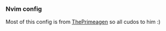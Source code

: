 ### Nvim config
Most of this config is from [ThePrimeagen](https://github.com/ThePrimeagen/init.lua) so all cudos to him :)
